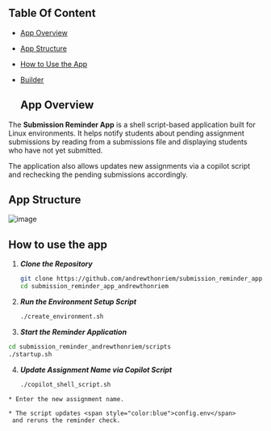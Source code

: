 ## Table Of Content
- [App Overview](#app-overview)
- [App Structure](#app-structure)
- [How to Use the App](#how-to-use-the-app)
- [Builder](#builder)

  ## App Overview

The **Submission Reminder App** is a shell script-based application built for Linux environments. It helps notify students about pending assignment submissions by reading from a submissions file and displaying students who have not yet submitted.  

The application also allows updates new assignments via a copilot script and rechecking the pending submissions accordingly.

## App Structure

![image](https://github.com/user-attachments/assets/96d67b1f-ca64-44e9-85b4-b6987ffa1696)

## How to use the app
1. ***Clone the Repository***
   ```bash
   git clone https://github.com/andrewthonriem/submission_reminder_app_andrewthonriem.git
   cd submission_reminder_app_andrewthonriem
2. ***Run the Environment Setup Script***
   ```bash
   ./create_environment.sh
3. ***Start the Reminder Application***
  ```bash
cd submission_reminder_andrewthonriem/scripts
./startup.sh
```
4. ***Update Assignment Name via Copilot Script***
   ```bash
   ./copilot_shell_script.sh
```
* Enter the new assignment name.

* The script updates <span style="color:blue">config.env</span>
 and reruns the reminder check.










  
